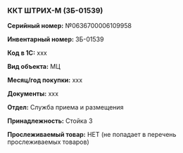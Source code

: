 ### ККТ ШТРИХ-М (ЗБ-01539)  </br>

**Серийный номер:** №0636700006109958 </br>

**Инвентарный номер:** ЗБ-01539 </br>

**Код в 1С:** xxx </br> 

**Вид объекта:** МЦ

**Месяц/год покупки:** xxx </br>

**Документы:** xxx </br>

**Отдел:** Служба приема и размещения  </br>

**Принадлежность:** Стойка 3 </br>

**Прослеживаемый товар:** НЕТ (не попадает в перечень прослеживаемых товаров)

